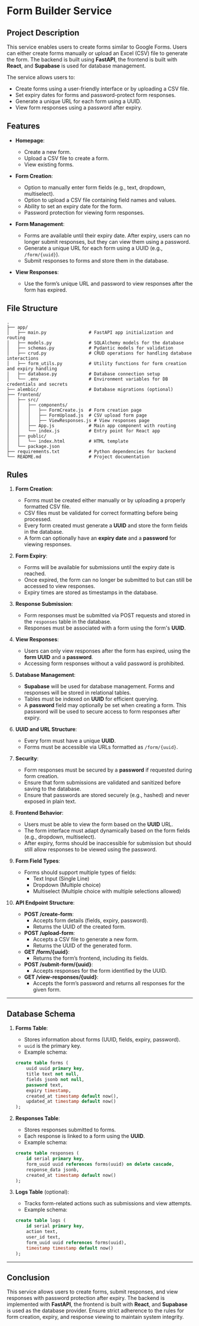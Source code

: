 # Form Builder Service

## Project Description

This service enables users to create forms similar to Google Forms. Users can either create forms manually or upload an Excel (CSV) file to generate the form. The backend is built using **FastAPI**, the frontend is built with **React**, and **Supabase** is used for database management.

The service allows users to:
- Create forms using a user-friendly interface or by uploading a CSV file.
- Set expiry dates for forms and password-protect form responses.
- Generate a unique URL for each form using a UUID.
- View form responses using a password after expiry.

## Features

- **Homepage**:
  - Create a new form.
  - Upload a CSV file to create a form.
  - View existing forms.

- **Form Creation**:
  - Option to manually enter form fields (e.g., text, dropdown, multiselect).
  - Option to upload a CSV file containing field names and values.
  - Ability to set an expiry date for the form.
  - Password protection for viewing form responses.

- **Form Management**:
  - Forms are available until their expiry date. After expiry, users can no longer submit responses, but they can view them using a password.
  - Generate a unique URL for each form using a UUID (e.g., `/form/{uuid}`).
  - Submit responses to forms and store them in the database.

- **View Responses**:
  - Use the form’s unique URL and password to view responses after the form has expired.

## File Structure

```
.
├── app/
│   ├── main.py                # FastAPI app initialization and routing
│   ├── models.py              # SQLAlchemy models for the database
│   ├── schemas.py             # Pydantic models for validation
│   ├── crud.py                # CRUD operations for handling database interactions
│   ├── form_utils.py          # Utility functions for form creation and expiry handling
│   ├── database.py            # Database connection setup
│   └── .env                   # Environment variables for DB credentials and secrets
├── alembic/                   # Database migrations (optional)
├── frontend/
│   ├── src/
│   │   ├── components/
│   │   │   ├── FormCreate.js  # Form creation page
│   │   │   ├── FormUpload.js  # CSV upload form page
│   │   │   ├── ViewResponses.js # View responses page
│   │   ├── App.js             # Main app component with routing
│   │   └── index.js           # Entry point for React app
│   ├── public/
│   │   └── index.html         # HTML template
│   └── package.json
├── requirements.txt           # Python dependencies for backend
└── README.md                  # Project documentation
```

## Rules

1. **Form Creation**:
   - Forms must be created either manually or by uploading a properly formatted CSV file.
   - CSV files must be validated for correct formatting before being processed.
   - Every form created must generate a **UUID** and store the form fields in the database.
   - A form can optionally have an **expiry date** and a **password** for viewing responses.
   
2. **Form Expiry**:
   - Forms will be available for submissions until the expiry date is reached.
   - Once expired, the form can no longer be submitted to but can still be accessed to view responses.
   - Expiry times are stored as timestamps in the database.
   
3. **Response Submission**:
   - Form responses must be submitted via POST requests and stored in the `responses` table in the database.
   - Responses must be associated with a form using the form's **UUID**.

4. **View Responses**:
   - Users can only view responses after the form has expired, using the **form UUID** and a **password**.
   - Accessing form responses without a valid password is prohibited.

5. **Database Management**:
   - **Supabase** will be used for database management. Forms and responses will be stored in relational tables.
   - Tables must be indexed on **UUID** for efficient querying.
   - A **password** field may optionally be set when creating a form. This password will be used to secure access to form responses after expiry.

6. **UUID and URL Structure**:
   - Every form must have a unique **UUID**.
   - Forms must be accessible via URLs formatted as `/form/{uuid}`.
   
7. **Security**:
   - Form responses must be secured by a **password** if requested during form creation.
   - Ensure that form submissions are validated and sanitized before saving to the database.
   - Ensure that passwords are stored securely (e.g., hashed) and never exposed in plain text.
   
8. **Frontend Behavior**:
   - Users must be able to view the form based on the **UUID** URL.
   - The form interface must adapt dynamically based on the form fields (e.g., dropdown, multiselect).
   - After expiry, forms should be inaccessible for submission but should still allow responses to be viewed using the password.
   
9. **Form Field Types**:
   - Forms should support multiple types of fields:
     - Text Input (Single Line)
     - Dropdown (Multiple choice)
     - Multiselect (Multiple choice with multiple selections allowed)
   
10. **API Endpoint Structure**:
    - **POST /create-form**:
      - Accepts form details (fields, expiry, password).
      - Returns the UUID of the created form.
    - **POST /upload-form**:
      - Accepts a CSV file to generate a new form.
      - Returns the UUID of the generated form.
    - **GET /form/{uuid}**:
      - Returns the form’s frontend, including its fields.
    - **POST /submit-form/{uuid}**:
      - Accepts responses for the form identified by the UUID.
    - **GET /view-responses/{uuid}**:
      - Accepts the form’s password and returns all responses for the given form.

---

## Database Schema

1. **Forms Table**:
   - Stores information about forms (UUID, fields, expiry, password).
   - `uuid` is the primary key.
   - Example schema:

   ```sql
   create table forms (
       uuid uuid primary key,
       title text not null,
       fields jsonb not null,
       password text,
       expiry timestamp,
       created_at timestamp default now(),
       updated_at timestamp default now()
   );
   ```

2. **Responses Table**:
   - Stores responses submitted to forms.
   - Each response is linked to a form using the **UUID**.
   - Example schema:

   ```sql
   create table responses (
       id serial primary key,
       form_uuid uuid references forms(uuid) on delete cascade,
       response_data jsonb,
       created_at timestamp default now()
   );
   ```

3. **Logs Table** (optional):
   - Tracks form-related actions such as submissions and view attempts.
   - Example schema:

   ```sql
   create table logs (
       id serial primary key,
       action text,
       user_id text,
       form_uuid uuid references forms(uuid),
       timestamp timestamp default now()
   );
   ```

---

## Conclusion

This service allows users to create forms, submit responses, and view responses with password protection after expiry. The backend is implemented with **FastAPI**, the frontend is built with **React**, and **Supabase** is used as the database provider. Ensure strict adherence to the rules for form creation, expiry, and response viewing to maintain system integrity.